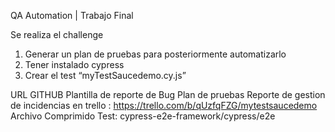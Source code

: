 QA Automation | Trabajo Final

 Se realiza el challenge 

1. Generar un plan de pruebas para posteriormente automatizarlo
2. Tener instalado cypress
3. Crear el test “myTestSaucedemo.cy.js”

URL GITHUB 
Plantilla de reporte de Bug
Plan de pruebas
Reporte de gestion de incidencias en trello : https://trello.com/b/qUzfqFZG/mytestsaucedemo
Archivo Comprimido Test: cypress-e2e-framework/cypress/e2e

